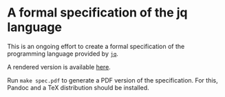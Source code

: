 # A formal specification of the jq language

This is an ongoing effort to create
a formal specification of the programming language provided by [`jq`].

A rendered version is available [here](https://github.com/01mf02/jq-lang-spec/releases/latest/download/spec.pdf).

Run `make spec.pdf` to generate a PDF version of the specification.
For this, Pandoc and a TeX distribution should be installed.

[`jq`]: https://jqlang.github.io/jq/
